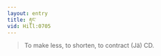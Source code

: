 ```yaml
---
layout: entry
title: རྟུང་
vid: Hill:0705
---
```

> To make less, to shorten, to contract (Jä) CD\.


